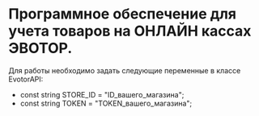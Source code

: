 # Программное обеспечение для учета товаров на ОНЛАЙН кассах ЭВОТОР.

Для работы необходимо задать следующие переменные в классе EvotorAPI:
* const string STORE_ID = "ID_вашего_магазина";
* const string TOKEN = "TOKEN_вашего_магазина";
